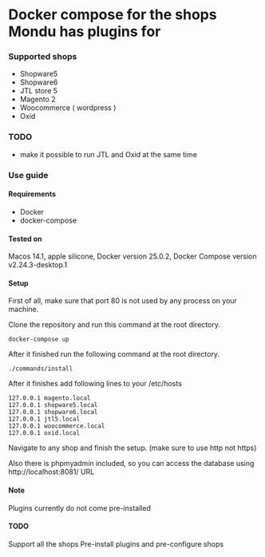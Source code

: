 
# Docker compose for the shops Mondu has plugins for


### Supported shops
- Shopware5
- Shopware6
- JTL store 5
- Magento 2
- Woocommerce ( wordpress )
- Oxid
### TODO

- make it possible to run JTL and Oxid at the same time

### Use guide

#### Requirements

- Docker
- docker-compose

#### Tested on
Macos 14.1, apple silicone, Docker version 25.0.2, Docker Compose version v2.24.3-desktop.1

#### Setup

First of all, make sure that port 80 is not used by any process on your machine.

Clone the repository and run this command at the root directory.

    docker-compose up

After it finished run the following command at the root directory.

    ./commands/install

After it finishes add following lines to your /etc/hosts

    127.0.0.1 magento.local
    127.0.0.1 shopware5.local
    127.0.0.1 shopware6.local
    127.0.0.1 jtl5.local
    127.0.0.1 woocommerce.local
    127.0.0.1 oxid.local

Navigate to any shop and finish the setup. (make sure to use http not https)

Also there is phpmyadmin included, so you can access the database using http://localhost:8081/ URL
#### Note
Plugins currently do not come pre-installed

#### TODO

Support all the shops
Pre-install plugins and pre-configure shops

